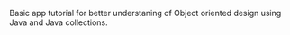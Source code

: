 Basic app tutorial for better understaning of Object oriented design using Java and Java collections.

